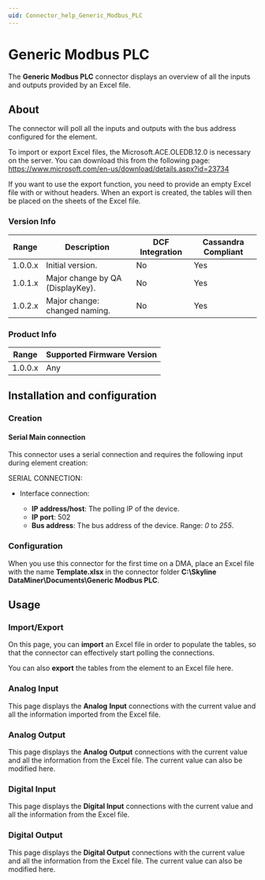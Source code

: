 ```yaml
---
uid: Connector_help_Generic_Modbus_PLC
---
```


# Generic Modbus PLC

The **Generic Modbus PLC** connector displays an overview of all the inputs and outputs provided by an Excel file.

## About

The connector will poll all the inputs and outputs with the bus address configured for the element.

To import or export Excel files, the Microsoft.ACE.OLEDB.12.0 is necessary on the server. You can download this from the following page: <https://www.microsoft.com/en-us/download/details.aspx?id=23734>

If you want to use the export function, you need to provide an empty Excel file with or without headers. When an export is created, the tables will then be placed on the sheets of the Excel file.

### Version Info

| Range     | Description                            | DCF Integration     | Cassandra Compliant     |
|------------------|----------------------------------------|---------------------|-------------------------|
| 1.0.0.x          | Initial version.                       | No                  | Yes                     |
| 1.0.1.x          | Major change by QA (DisplayKey).       | No                  | Yes                     |
| 1.0.2.x          | Major change: changed naming.          | No                  | Yes                     |

### Product Info

| Range | Supported Firmware Version |
|------------------|-----------------------------|
| 1.0.0.x          | Any                         |

## Installation and configuration

### Creation

#### Serial Main connection

This connector uses a serial connection and requires the following input during element creation:

SERIAL CONNECTION:

- Interface connection:

  - **IP address/host**: The polling IP of the device.
  - **IP port**: 502
  - **Bus address**: The bus address of the device. Range: *0* to *255*.

### Configuration

When you use this connector for the first time on a DMA, place an Excel file with the name **Template.xlsx** in the connector folder **C:\Skyline DataMiner\Documents\Generic Modbus PLC**.

## Usage

### Import/Export

On this page, you can **import** an Excel file in order to populate the tables, so that the connector can effectively start polling the connections.

You can also **export** the tables from the element to an Excel file here.

### Analog Input

This page displays the **Analog** **Input** connections with the current value and all the information imported from the Excel file.

### Analog Output

This page displays the **Analog** **Output** connections with the current value and all the information from the Excel file. The current value can also be modified here.

### Digital Input

This page displays the **Digital Input** connections with the current value and all the information from the Excel file.

### Digital Output

This page displays the **Digital Output** connections with the current value and all the information from the Excel file. The current value can also be modified here.
